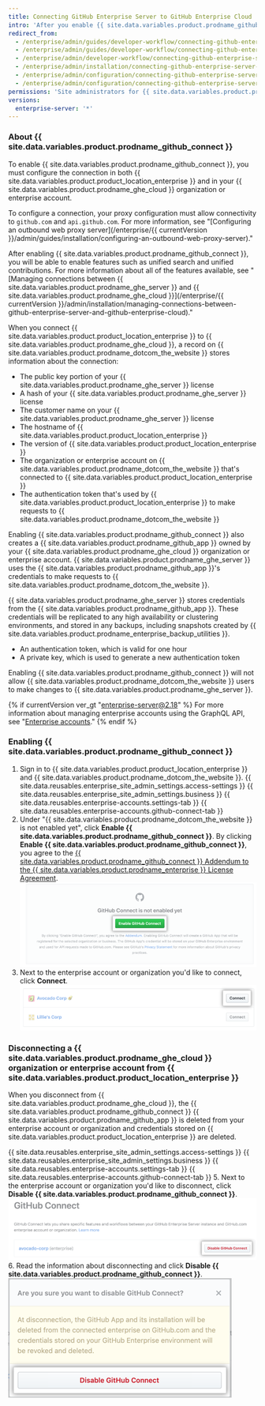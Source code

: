 ```yaml
---
title: Connecting GitHub Enterprise Server to GitHub Enterprise Cloud
intro: 'After you enable {{ site.data.variables.product.prodname_github_connect }}, you can share specific features and workflows between {{ site.data.variables.product.product_location_enterprise }} and {{ site.data.variables.product.prodname_ghe_cloud }}.'
redirect_from:
  - /enterprise/admin/guides/developer-workflow/connecting-github-enterprise-to-github-com/
  - /enterprise/admin/guides/developer-workflow/connecting-github-enterprise-server-to-github-com
  - /enterprise/admin/developer-workflow/connecting-github-enterprise-server-to-githubcom/
  - /enterprise/admin/installation/connecting-github-enterprise-server-to-github-enterprise-cloud
  - /enterprise/admin/configuration/connecting-github-enterprise-server-to-github-enterprise-cloud
  - /enterprise/admin/configuration/connecting-github-enterprise-server-to-github-enterprise-cloud
permissions: 'Site administrators for {{ site.data.variables.product.prodname_ghe_server }} who are also owners of a {{ site.data.variables.product.prodname_ghe_cloud }} organization or enterprise account can enable {{ site.data.variables.product.prodname_github_connect }}.'
versions:
  enterprise-server: '*'
---
```


### About {{ site.data.variables.product.prodname_github_connect }}

To enable {{ site.data.variables.product.prodname_github_connect }}, you must configure the connection in both {{ site.data.variables.product.product_location_enterprise }} and in your {{ site.data.variables.product.prodname_ghe_cloud }} organization or enterprise account.

To configure a connection, your proxy configuration must allow connectivity to `github.com` and `api.github.com`. For more information, see "[Configuring an outbound web proxy server](/enterprise/{{ currentVersion }}/admin/guides/installation/configuring-an-outbound-web-proxy-server)."

After enabling {{ site.data.variables.product.prodname_github_connect }}, you will be able to enable features such as unified search and unified contributions. For more information about all of the features available, see "[Managing connections between {{ site.data.variables.product.prodname_ghe_server }} and {{ site.data.variables.product.prodname_ghe_cloud }}](/enterprise/{{ currentVersion }}/admin/installation/managing-connections-between-github-enterprise-server-and-github-enterprise-cloud)."

When you connect {{ site.data.variables.product.product_location_enterprise }} to {{ site.data.variables.product.prodname_ghe_cloud }}, a record on {{ site.data.variables.product.prodname_dotcom_the_website }} stores information about the connection:
- The public key portion of your {{ site.data.variables.product.prodname_ghe_server }} license
- A hash of your {{ site.data.variables.product.prodname_ghe_server }} license
- The customer name on your {{ site.data.variables.product.prodname_ghe_server }} license
- The hostname of {{ site.data.variables.product.product_location_enterprise }}
- The version of {{ site.data.variables.product.product_location_enterprise }}
- The organization or enterprise account on {{ site.data.variables.product.prodname_dotcom_the_website }} that's connected to {{ site.data.variables.product.product_location_enterprise }}
- The authentication token that's used by {{ site.data.variables.product.product_location_enterprise }} to make requests to {{ site.data.variables.product.prodname_dotcom_the_website }}

Enabling {{ site.data.variables.product.prodname_github_connect }} also creates a {{ site.data.variables.product.prodname_github_app }} owned by your {{ site.data.variables.product.prodname_ghe_cloud }} organization or enterprise account. {{ site.data.variables.product.prodname_ghe_server }} uses the {{ site.data.variables.product.prodname_github_app }}'s credentials to make requests to {{ site.data.variables.product.prodname_dotcom_the_website }}.

{{ site.data.variables.product.prodname_ghe_server }} stores credentials from the {{ site.data.variables.product.prodname_github_app }}. These credentials will be replicated to any high availability or clustering environments, and stored in any backups, including snapshots created by {{ site.data.variables.product.prodname_enterprise_backup_utilities }}.
- An authentication token, which is valid for one hour
- A private key, which is used to generate a new authentication token

Enabling {{ site.data.variables.product.prodname_github_connect }} will not allow {{ site.data.variables.product.prodname_dotcom_the_website }} users to make changes to {{ site.data.variables.product.prodname_ghe_server }}.

{% if currentVersion ver_gt "enterprise-server@2.18" %}
For more information about managing enterprise accounts using the GraphQL API, see "[Enterprise accounts](/v4/guides/managing-enterprise-accounts)."
{% endif %}
### Enabling {{ site.data.variables.product.prodname_github_connect }}

1. Sign in to {{ site.data.variables.product.product_location_enterprise }} and {{ site.data.variables.product.prodname_dotcom_the_website }}.
{{ site.data.reusables.enterprise_site_admin_settings.access-settings }}
{{ site.data.reusables.enterprise_site_admin_settings.business }}
{{ site.data.reusables.enterprise-accounts.settings-tab }}
{{ site.data.reusables.enterprise-accounts.github-connect-tab }}
5. Under "{{ site.data.variables.product.prodname_dotcom_the_website }} is not enabled yet", click **Enable {{ site.data.variables.product.prodname_github_connect }}**. By clicking **Enable {{ site.data.variables.product.prodname_github_connect }}**, you agree to the  <a href="/articles/github-connect-addendum-to-the-github-enterprise-license-agreement/" class="dotcom-only">{{ site.data.variables.product.prodname_github_connect }} Addendum to the {{ site.data.variables.product.prodname_enterprise }} License Agreement</a>. ![Enable GitHub Connect button](/assets/images/enterprise/business-accounts/enable-github-connect-button.png)
6. Next to the enterprise account or organization you'd like to connect, click **Connect**. ![Connect button next to an enterprise account or business](/assets/images/enterprise/business-accounts/choose-enterprise-or-org-connect.png)

### Disconnecting a {{ site.data.variables.product.prodname_ghe_cloud }} organization or enterprise account from {{ site.data.variables.product.product_location_enterprise }}

When you disconnect from {{ site.data.variables.product.prodname_ghe_cloud }}, the {{ site.data.variables.product.prodname_github_connect }} {{ site.data.variables.product.prodname_github_app }} is deleted from your enterprise account or organization and credentials stored on {{ site.data.variables.product.product_location_enterprise }} are deleted.

{{ site.data.reusables.enterprise_site_admin_settings.access-settings }}
{{ site.data.reusables.enterprise_site_admin_settings.business }}
{{ site.data.reusables.enterprise-accounts.settings-tab }}
{{ site.data.reusables.enterprise-accounts.github-connect-tab }}
5. Next to the enterprise account or organization you'd like to disconnect, click **Disable {{ site.data.variables.product.prodname_github_connect }}**. ![Disable GitHub Connect button next to an enterprise account or organization name](/assets/images/enterprise/business-accounts/disable-github-connect-button.png)
6. Read the information about disconnecting and click **Disable {{ site.data.variables.product.prodname_github_connect }}**. ![Modal with warning information about disconnecting and confirmation button](/assets/images/enterprise/business-accounts/confirm-disable-github-connect.png)

